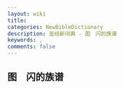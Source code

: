 ```yaml
---
layout: wiki
title: 
categories: NewBibleDictionary
description: 圣经新词典 - 图　闪的族谱
keywords: , 
comments: false
---
```


## 图　闪的族谱












